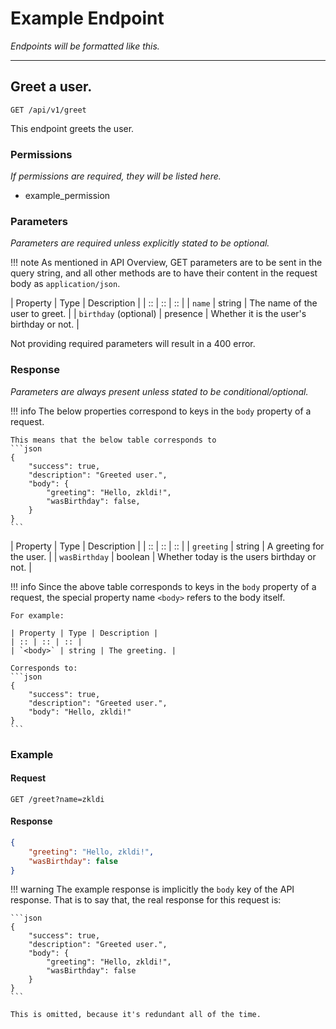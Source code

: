 # Example Endpoint

*Endpoints will be formatted like this.*

*****

## Greet a user.

```GET /api/v1/greet```

This endpoint greets the user.

### Permissions

*If permissions are required, they will be listed here.*

- example_permission

### Parameters

*Parameters are required unless explicitly stated to be optional.*

!!! note
	As mentioned in API Overview, GET parameters are to be sent in the query string,
	and all other methods are to have their content in the request body as
	`application/json`.

| Property | Type | Description |
| :: | :: | :: |
| `name` | string | The name of the user to greet. |
| `birthday` (optional) | presence | Whether it is the user's birthday or not. |

Not providing required parameters will result in a 400 error.

### Response

*Parameters are always present unless stated to be conditional/optional.*

!!! info
	The below properties correspond to keys in the `body`
	property of a request.

	This means that the below table corresponds to
	```json
	{
		"success": true,
		"description": "Greeted user.",
		"body": {
			"greeting": "Hello, zkldi!",
			"wasBirthday": false,
		}
	}
	```


| Property | Type | Description |
| :: | :: | :: |
| `greeting` | string | A greeting for the user. |
| `wasBirthday` | boolean | Whether today is the users birthday or not. |

!!! info
	Since the above table corresponds to keys in the `body`
	property of a request, the special property name
	`<body>` refers to the body itself.

	For example:

	| Property | Type | Description |
	| :: | :: | :: |
	| `<body>` | string | The greeting. |

	Corresponds to:
	```json
	{
		"success": true,
		"description": "Greeted user.",
		"body": "Hello, zkldi!"
	}
	```

### Example

#### Request

```
GET /greet?name=zkldi
```

#### Response

```json
{
	"greeting": "Hello, zkldi!",
	"wasBirthday": false
}
```

!!! warning
	The example response is implicitly the `body` key of the API response.
	That is to say that, the real response for this request is:

	```json
	{
		"success": true,
		"description": "Greeted user.",
		"body": {
			"greeting": "Hello, zkldi!",
			"wasBirthday": false
		}
	}
	```

	This is omitted, because it's redundant all of the time.
